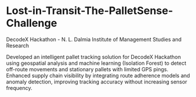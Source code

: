 # Lost-in-Transit-The-PalletSense-Challenge
DecodeX Hackathon - N. L. Dalmia Institute of Management Studies and Research

Developed an intelligent pallet tracking solution for DecodeX Hackathon using geospatial analysis and machine learning (Isolation Forest) to detect off-route movements and stationary pallets with limited GPS pings. Enhanced supply chain visibility by integrating route adherence models and anomaly detection, improving tracking accuracy without increasing sensor frequency.
